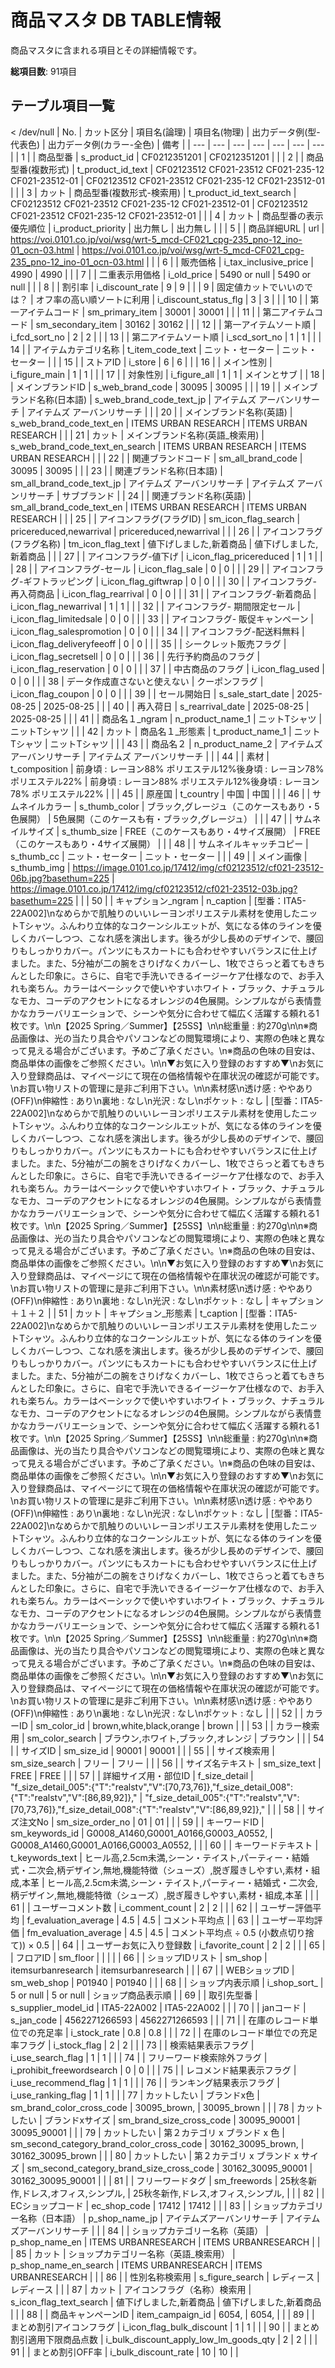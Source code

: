 # 商品マスタ DB TABLE情報

商品マスタに含まれる項目とその詳細情報です。

**総項目数**: 91項目

## テーブル項目一覧

 < /dev/null |  No. | カット区分 | 項目名(論理) | 項目名(物理) | 出力データ例(型-代表色) | 出力データ例(カラー-全色) | 備考 |
| --- | --- | --- | --- | --- | --- | --- |
| 1 |  | 商品型番 | s_product_id | CF0212351201 | CF0212351201 |  |
| 2 |  | 商品型番(複数形式) | t_product_id_text | CF02123512 CF021-23512 CF021-235-12 CF021-23512-01 | CF02123512 CF021-23512 CF021-235-12 CF021-23512-01 |  |
| 3 | カット | 商品型番(複数形式-検索用) | t_product_id_text_search | CF02123512 CF021-23512 CF021-235-12 CF021-23512-01 | CF02123512 CF021-23512 CF021-235-12 CF021-23512-01 |  |
| 4 | カット | 商品型番の表示優先順位 | i_product_priority | 出力無し | 出力無し |  |
| 5 |  | 商品詳細URL | url | https://voi.0101.co.jp/voi/wsg/wrt-5_mcd-CF021_cpg-235_pno-12_ino-01_ocn-03.html | https://voi.0101.co.jp/voi/wsg/wrt-5_mcd-CF021_cpg-235_pno-12_ino-01_ocn-03.html |  |
| 6 |  | 販売価格 | i_tax_inclusive_price | 4990 | 4990 |  |
| 7 |  | 二重表示用価格 | i_old_price | 5490 or null | 5490 or null |  |
| 8 |  | 割引率 | i_discount_rate | 9 | 9 |  |
| 9 | 固定値カットでいいのでは？ | オフ率の高い順ソートに利用 | i_discount_status_flg | 3 | 3 |  |
| 10 |  | 第一アイテムコード | sm_primary_item | 30001 | 30001 |  |
| 11 |  | 第二アイテムコード | sm_secondary_item | 30162 | 30162 |  |
| 12 |  | 第一アイテムソート順 | i_fcd_sort_no | 2 | 2 |  |
| 13 |  | 第二アイテムソート順 | i_scd_sort_no | 1 | 1 |  |
| 14 |  | アイテムカテゴリ名称 | t_item_code_text | ニット・セーター | ニット・セーター |  |
| 15 |  | ストアID | i_store | 6 | 6 |  |
| 16 |  | メイン性別 | i_figure_main | 1 | 1 |  |
| 17 |  | 対象性別 | i_figure_all | 1 | 1 | メインとサブ |
| 18 |  | メインブランドID | s_web_brand_code | 30095 | 30095 |  |
| 19 |  | メインブランド名称(日本語) | s_web_brand_code_text_jp | アイテムズ アーバンリサーチ | アイテムズ アーバンリサーチ |  |
| 20 |  | メインブランド名称(英語) | s_web_brand_code_text_en | ITEMS URBAN RESEARCH | ITEMS URBAN RESEARCH |  |
| 21 | カット | メインブランド名称(英語_検索用) | s_web_brand_code_text_en_search | ITEMS URBAN RESEARCH | ITEMS URBAN RESEARCH |  |
| 22 |  | 関連ブランドコード | sm_all_brand_code | 30095 | 30095 |  |
| 23 |  | 関連ブランド名称(日本語) | sm_all_brand_code_text_jp | アイテムズ アーバンリサーチ | アイテムズ アーバンリサーチ | サブブランド |
| 24 |  | 関連ブランド名称(英語) | sm_all_brand_code_text_en | ITEMS URBAN RESEARCH | ITEMS URBAN RESEARCH |  |
| 25 |  | アイコンフラグ(フラグID) | sm_icon_flag_search | pricereduced,newarrival | pricereduced,newarrival |  |
| 26 |  | アイコンフラグ(フラグ名称) | tm_icon_flag_text | 値下げしました,新着商品 | 値下げしました,新着商品 |  |
| 27 |  | アイコンフラグ-値下げ | i_icon_flag_pricereduced | 1 | 1 |  |
| 28 |  | アイコンフラグ-セール | i_icon_flag_sale | 0 | 0 |  |
| 29 |  | アイコンフラグ-ギフトラッピング | i_icon_flag_giftwrap | 0 | 0 |  |
| 30 |  | アイコンフラグ-再入荷商品 | i_icon_flag_rearrival | 0 | 0 |  |
| 31 |  | アイコンフラグ-新着商品 | i_icon_flag_newarrival | 1 | 1 |  |
| 32 |  | アイコンフラグ-  期間限定セール | i_icon_flag_limitedsale | 0 | 0 |  |
| 33 |  | アイコンフラグ- 販促キャンペーン | i_icon_flag_salespromotion | 0 | 0 |  |
| 34 |  | アイコンフラグ-配送料無料 | i_icon_flag_deliveryfeeoff | 0 | 0 |  |
| 35 |  | シークレット販売フラグ | i_icon_flag_secretsell | 0 | 0 |  |
| 36 |  | 先行予約商品のフラグ | i_icon_flag_reservation | 0 | 0 |  |
| 37 |  | 中古商品のフラグ | i_icon_flag_used | 0 | 0 |  |
| 38 | データ作成直さないと使えない | クーポンフラグ | i_icon_flag_coupon | 0 | 0 |  |
| 39 |  | セール開始日 | s_sale_start_date | 2025-08-25 | 2025-08-25 |  |
| 40 |  | 再入荷日 | s_rearrival_date | 2025-08-25 | 2025-08-25 |  |
| 41 |  | 商品名１_ngram | n_product_name_1 | ニットTシャツ | ニットTシャツ |  |
| 42 | カット | 商品名１_形態素 | t_product_name_1 | ニットTシャツ | ニットTシャツ |  |
| 43 |  | 商品名２ | n_product_name_2 | アイテムズ アーバンリサーチ | アイテムズ アーバンリサーチ |  |
| 44 |  | 素材 | t_composition | 前身頃 : レーヨン88% ポリエステル12%後身頃 : レーヨン78% ポリエステル22% | 前身頃 : レーヨン88% ポリエステル12%後身頃 : レーヨン78% ポリエステル22% |  |
| 45 |  | 原産国 | t_country | 中国 | 中国 |  |
| 46 |  | サムネイルカラー | s_thumb_color | ブラック,グレージュ（このケースもあり・5色展開） | 5色展開（このケースも有・ブラック,グレージュ） |  |
| 47 |  | サムネイルサイズ | s_thumb_size | FREE（このケースもあり・4サイズ展開） | FREE（このケースもあり・4サイズ展開） |  |
| 48 |  | サムネイルキャッチコピー | s_thumb_cc | ニット・セーター | ニット・セーター |  |
| 49 |  | メイン画像 | s_thumb_img | https://image.0101.co.jp/17412/img/cf02123512/cf021-23512-06b.jpg?basethum=225 | https://image.0101.co.jp/17412/img/cf02123512/cf021-23512-03b.jpg?basethum=225 |  |
| 50 |  | キャプション_ngram | n_caption | [型番：ITA5-22A002]\nなめらかで肌触りのいいレーヨンポリエステル素材を使用したニットTシャツ。ふんわり立体的なコクーンシルエットが、気になる体のラインを優しくカバーしつつ、こなれ感を演出します。後ろが少し長めのデザインで、腰回りもしっかりカバー。パンツにもスカートにも合わせやすいバランスに仕上げました。また、5分袖が二の腕をさりげなくカバーし、1枚でさらっと着てもきちんとした印象に。さらに、自宅で手洗いできるイージーケア仕様なので、お手入れも楽ちん。カラーはベーシックで使いやすいホワイト・ブラック、ナチュラルなモカ、コーデのアクセントになるオレンジの4色展開。シンプルながら表情豊かなカラーバリエーションで、シーンや気分に合わせて幅広く活躍する頼れる1枚です。\n\n【2025 Spring／Summer】【25SS】\n\n総重量 : 約270g\n\n※商品画像は、光の当たり具合やパソコンなどの閲覧環境により、実際の色味と異なって見える場合がございます。予めご了承ください。\n※商品の色味の目安は、商品単体の画像をご参照ください。\n\n▼お気に入り登録のおすすめ▼\nお気に入り登録商品は、マイページにて現在の価格情報や在庫状況の確認が可能です。\nお買い物リストの管理に是非ご利用下さい。\n\n素材感\n透け感 : ややあり(OFF)\n伸縮性 : あり\n裏地 : なし\n光沢 : なし\nポケット : なし | [型番：ITA5-22A002]\nなめらかで肌触りのいいレーヨンポリエステル素材を使用したニットTシャツ。ふんわり立体的なコクーンシルエットが、気になる体のラインを優しくカバーしつつ、こなれ感を演出します。後ろが少し長めのデザインで、腰回りもしっかりカバー。パンツにもスカートにも合わせやすいバランスに仕上げました。また、5分袖が二の腕をさりげなくカバーし、1枚でさらっと着てもきちんとした印象に。さらに、自宅で手洗いできるイージーケア仕様なので、お手入れも楽ちん。カラーはベーシックで使いやすいホワイト・ブラック、ナチュラルなモカ、コーデのアクセントになるオレンジの4色展開。シンプルながら表情豊かなカラーバリエーションで、シーンや気分に合わせて幅広く活躍する頼れる1枚です。\n\n【2025 Spring／Summer】【25SS】\n\n総重量 : 約270g\n\n※商品画像は、光の当たり具合やパソコンなどの閲覧環境により、実際の色味と異なって見える場合がございます。予めご了承ください。\n※商品の色味の目安は、商品単体の画像をご参照ください。\n\n▼お気に入り登録のおすすめ▼\nお気に入り登録商品は、マイページにて現在の価格情報や在庫状況の確認が可能です。\nお買い物リストの管理に是非ご利用下さい。\n\n素材感\n透け感 : ややあり(OFF)\n伸縮性 : あり\n裏地 : なし\n光沢 : なし\nポケット : なし | キャプション＋１＋２ |
| 51 | カット | キャプション_形態素 | t_caption | [型番：ITA5-22A002]\nなめらかで肌触りのいいレーヨンポリエステル素材を使用したニットTシャツ。ふんわり立体的なコクーンシルエットが、気になる体のラインを優しくカバーしつつ、こなれ感を演出します。後ろが少し長めのデザインで、腰回りもしっかりカバー。パンツにもスカートにも合わせやすいバランスに仕上げました。また、5分袖が二の腕をさりげなくカバーし、1枚でさらっと着てもきちんとした印象に。さらに、自宅で手洗いできるイージーケア仕様なので、お手入れも楽ちん。カラーはベーシックで使いやすいホワイト・ブラック、ナチュラルなモカ、コーデのアクセントになるオレンジの4色展開。シンプルながら表情豊かなカラーバリエーションで、シーンや気分に合わせて幅広く活躍する頼れる1枚です。\n\n【2025 Spring／Summer】【25SS】\n\n総重量 : 約270g\n\n※商品画像は、光の当たり具合やパソコンなどの閲覧環境により、実際の色味と異なって見える場合がございます。予めご了承ください。\n※商品の色味の目安は、商品単体の画像をご参照ください。\n\n▼お気に入り登録のおすすめ▼\nお気に入り登録商品は、マイページにて現在の価格情報や在庫状況の確認が可能です。\nお買い物リストの管理に是非ご利用下さい。\n\n素材感\n透け感 : ややあり(OFF)\n伸縮性 : あり\n裏地 : なし\n光沢 : なし\nポケット : なし | [型番：ITA5-22A002]\nなめらかで肌触りのいいレーヨンポリエステル素材を使用したニットTシャツ。ふんわり立体的なコクーンシルエットが、気になる体のラインを優しくカバーしつつ、こなれ感を演出します。後ろが少し長めのデザインで、腰回りもしっかりカバー。パンツにもスカートにも合わせやすいバランスに仕上げました。また、5分袖が二の腕をさりげなくカバーし、1枚でさらっと着てもきちんとした印象に。さらに、自宅で手洗いできるイージーケア仕様なので、お手入れも楽ちん。カラーはベーシックで使いやすいホワイト・ブラック、ナチュラルなモカ、コーデのアクセントになるオレンジの4色展開。シンプルながら表情豊かなカラーバリエーションで、シーンや気分に合わせて幅広く活躍する頼れる1枚です。\n\n【2025 Spring／Summer】【25SS】\n\n総重量 : 約270g\n\n※商品画像は、光の当たり具合やパソコンなどの閲覧環境により、実際の色味と異なって見える場合がございます。予めご了承ください。\n※商品の色味の目安は、商品単体の画像をご参照ください。\n\n▼お気に入り登録のおすすめ▼\nお気に入り登録商品は、マイページにて現在の価格情報や在庫状況の確認が可能です。\nお買い物リストの管理に是非ご利用下さい。\n\n素材感\n透け感 : ややあり(OFF)\n伸縮性 : あり\n裏地 : なし\n光沢 : なし\nポケット : なし |  |
| 52 |  | カラーID | sm_color_id | brown,white,black,orange | brown |  |
| 53 |  | カラー検索用 | sm_color_search | ブラウン,ホワイト,ブラック,オレンジ | ブラウン |  |
| 54 |  | サイズID | sm_size_id | 90001 | 90001 |  |
| 55 |  | サイズ検索用 | sm_size_search | フリー | フリー |  |
| 56 |  | サイズ名テキスト | sm_size_text | FREE | FREE |  |
| 57 |  | 詳細サイズ用・部位ID | f_size_detail | "f_size_detail_005":{"T":"realstv","V":[70,73,76]},"f_size_detail_008":{"T":"realstv","V":[86,89,92]}," | "f_size_detail_005":{"T":"realstv","V":[70,73,76]},"f_size_detail_008":{"T":"realstv","V":[86,89,92]}," |  |
| 58 |  | サイズ注文No | sm_size_order_no | 01 | 01 |  |
| 59 |  | キーワードID | sm_keywords_id | G0008_A1460,G0001_A0166,G0003_A0552, | G0008_A1460,G0001_A0166,G0003_A0552, |  |
| 60 |  | キーワードテキスト | t_keywords_text | ヒール高,2.5cm未満,シーン・テイスト,パーティー・結婚式・二次会,柄デザイン,無地,機能特徴（シューズ）,脱ぎ履きしやすい,素材・組成,本革 | ヒール高,2.5cm未満,シーン・テイスト,パーティー・結婚式・二次会,柄デザイン,無地,機能特徴（シューズ）,脱ぎ履きしやすい,素材・組成,本革 |  |
| 61 |  | ユーザーコメント数 | i_comment_count | 2 | 2 |  |
| 62 |  | ユーザー評価平均 | f_evaluation_average | 4.5 | 4.5 | コメント平均点 |
| 63 |  | ユーザー平均評価 | fm_evaluation_average | 4.5 | 4.5 | コメント平均点 ÷ 0.5 (小数点切り捨て)) × 0.5 |
| 64 |  | ユーザーお気に入り登録数 | i_favorite_count | 2 | 2 |  |
| 65 |  | フロアID | sm_floor |  |  |  |
| 66 |  | ショップIDリスト | sm_shop | itemsurbanresearch | itemsurbanresearch |  |
| 67 |  | WEBショップID | sm_web_shop | P01940 | P01940 |  |
| 68 |  | ショップ内表示順 | i_shop_sort_ | 5 or null | 5 or null | ショップ商品表示順 |
| 69 |  | 取引先型番 | s_supplier_model_id | ITA5-22A002 | ITA5-22A002 |  |
| 70 |  | janコード | s_jan_code | 4562271266593 | 4562271266593 |  |
| 71 |  | 在庫のレコード単位での充足率 | i_stock_rate | 0.8 | 0.8 |  |
| 72 |  | 在庫のレコード単位での充足率フラグ | i_stock_flag | 2 | 2 |  |
| 73 |  | 検索結果表示フラグ | i_use_search_flag | 1 | 1 |  |
| 74 |  | フリーワード検索除外フラグ | i_prohibit_freewordsearch | 0 | 0 |  |
| 75 |  | レコメンド結果表示フラグ | i_use_recommend_flag | 1 | 1 |  |
| 76 |  | ランキング結果表示フラグ | i_use_ranking_flag | 1 | 1 |  |
| 77 | カットしたい | ブランドx色 | sm_brand_color_cross_code | 30095_brown, | 30095_brown |  |
| 78 | カットしたい | ブランドxサイズ | sm_brand_size_cross_code | 30095_90001 | 30095_90001 |  |
| 79 | カットしたい | 第２カテゴリ x ブランド x 色 | sm_second_category_brand_color_cross_code | 30162_30095_brown, | 30162_30095_brown |  |
| 80 | カットしたい | 第２カテゴリ x ブランド x サイズ | sm_second_category_brand_size_cross_code | 30162_30095_90001 | 30162_30095_90001 |  |
| 81 |  | フリーワードタグ | sm_freewords | 25秋冬新作,ドレス,オフィス,シンプル, | 25秋冬新作,ドレス,オフィス,シンプル, |  |
| 82 |  | ECショップコード | ec_shop_code | 17412 | 17412 |  |
| 83 |  | ショップカテゴリー名称（日本語） | p_shop_name_jp | アイテムズアーバンリサーチ | アイテムズアーバンリサーチ |  |
| 84 |  | ショップカテゴリー名称（英語） | p_shop_name_en | ITEMS URBANRESEARCH | ITEMS URBANRESEARCH |  |
| 85 | カット | ショップカテゴリー名称（英語_検索用） | p_shop_name_en_search | ITEMS URBANRESEARCH | ITEMS URBANRESEARCH |  |
| 86 |  | 性別名称検索用 | s_figure_search | レディース | レディース |  |
| 87 | カット | アイコンフラグ（名称）検索用 | s_icon_flag_text_search | 値下げしました,新着商品 | 値下げしました,新着商品 |  |
| 88 |  | 商品キャンペーンID | item_campaign_id | 6054, | 6054, |  |
| 89 |  | まとめ割引アイコンフラグ | i_icon_flag_bulk_discount | 1 | 1 |  |
| 90 |  | まとめ割引適用下限商品点数 | i_bulk_discount_apply_low_lm_goods_qty | 2 | 2 |  |
| 91 |  | まとめ割引OFF率 | i_bulk_discount_rate | 10 | 10 |  |